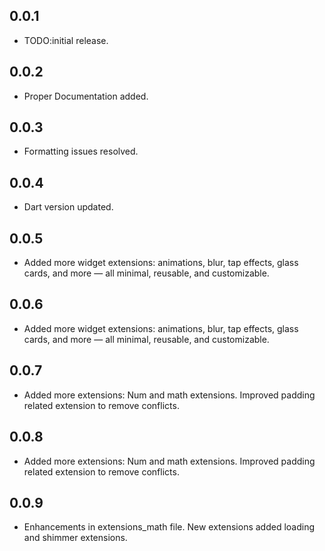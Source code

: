 ## 0.0.1

* TODO:initial release.

## 0.0.2
* Proper Documentation added.

## 0.0.3
* Formatting issues resolved.

## 0.0.4
* Dart version updated.

## 0.0.5
*  Added more widget extensions: animations, blur, tap effects, glass cards, and more — all minimal, reusable, and customizable.

## 0.0.6
*  Added more widget extensions: animations, blur, tap effects, glass cards, and more — all minimal, reusable, and customizable.

## 0.0.7
*  Added more extensions: Num and math extensions. Improved padding related extension to remove conflicts.

## 0.0.8
*  Added more extensions: Num and math extensions. Improved padding related extension to remove conflicts.

## 0.0.9
*  Enhancements in extensions_math file.  New extensions added loading and shimmer extensions.
